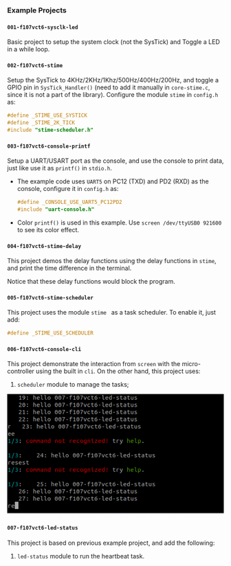 ### Example Projects

#### `001-f107vct6-sysclk-led`

Basic project to setup the system clock (not the SysTick) and Toggle a LED in a while loop.

#### `002-f107vct6-stime`

Setup the SysTick to 4KHz/2KHz/1Khz/500Hz/400Hz/200Hz, and toggle a GPIO pin in `SysTick_Handler()` (need to add it manually in `core-stime.c`, since it is not a part of the library). Configure the module `stime` in `config.h` as:

```c
#define _STIME_USE_SYSTICK
#define _STIME_2K_TICK
#include "stime-scheduler.h"
```

#### `003-f107vct6-console-printf`

Setup a UART/USART port as the console, and use the console to print data, just like use it as `printf()` in `stdio.h`.

* The example code uses `UART5` on PC12 (TXD) and PD2 (RXD) as the console, configure it in `config.h` as:

  ```c
  #define _CONSOLE_USE_UART5_PC12PD2
  #include "uart-console.h"
  ```

* Color `printf()` is used in this example. Use `screen /dev/ttyUSB0 921600` to see its color effect.

#### `004-f107vct6-stime-delay`

This project demos the delay functions using the delay functions in `stime`, and print the time difference in the terminal.

Notice that these delay functions would block the program.

#### `005-f107vct6-stime-scheduler`

This project uses the module `stime ` as a task scheduler. To enable it, just add:

```c
#define _STIME_USE_SCHEDULER
```

#### `006-f107vct6-console-cli`

This project demonstrate the interaction from `screen` with the micro-controller using the built in `cli`. On the other hand, this project uses:

1. `scheduler` module to manage the tasks;

<img src="./console-cli.gif" width="700px">

#### `007-f107vct6-led-status`

This project is based on previous example project, and add the following:

1. `led-status` module to run the heartbeat task.
